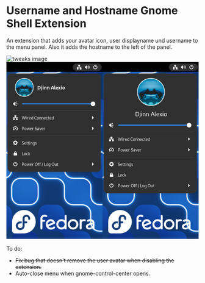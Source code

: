 # Username and Hostname Gnome Shell Extension
An extension that adds your avatar icon, user displayname und username to the menu panel.
Also it adds the hostname to the left of the panel.

![tweaks image](https://raw.githubusercontent.com/GustavoPeredo/Big-Avatar-Gnome-Shell-Extension/master/tweaks.png)
![screenshot](https://raw.githubusercontent.com/GustavoPeredo/Big-Avatar-Gnome-Shell-Extension/master/screenshot.png)

To do:

* ~~Fix bug that doesn't remove the user avatar when disabling the extension.~~
* Auto-close menu when gnome-control-center opens.
